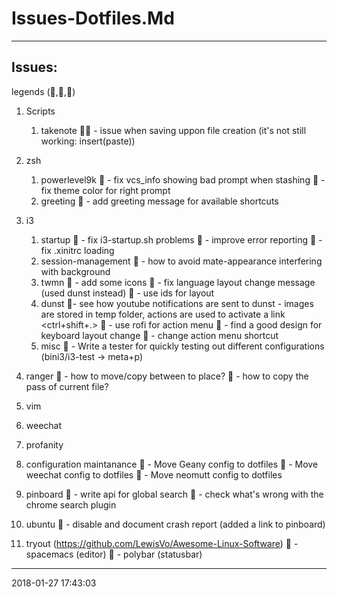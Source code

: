 # Issues-Dotfiles.Md

-----------------------------------------
## Issues:

legends (,,)

1. Scripts
	1. takenote
		 - issue when saving uppon file creation
			(it's not still working: insert(paste))

1. zsh
	1. powerlevel9k
		 - fix vcs_info showing bad prompt when stashing
		 - fix theme color for right prompt
	1. greeting
		 - add greeting message for available shortcuts
1. i3
	1. startup
		 - fix i3-startup.sh problems
			 - improve error reporting
		 - fix .xinitrc loading
	1. session-management
		 - how to avoid mate-appearance interfering with background
	1. twmn
		 - add some icons
		 - fix language layout change message (used dunst instead)
		 - use ids for layout
	1. dunst
		- see how youtube notifications are sent to dunst
			- images are stored in temp folder, actions are used to
			  activate a link <ctrl+shift+.>
		 - use rofi for action menu
		 - find a good design for keyboard layout change
		 - change action menu shortcut
	1. misc
		 - Write a tester for quickly testing out different configurations
			(bini3/i3-test -> meta+p)

1. ranger
		 - how to move/copy between to place?
		 - how to copy the pass of current file?

1. vim

1. weechat

1. profanity

1. configuration maintanance
	 - Move Geany config to dotfiles
	 - Move weechat config to dotfiles
	 - Move neomutt config to dotfiles
1. pinboard
	 - write api for global search
	 - check what's wrong with the chrome search plugin
1. ubuntu
	 - disable and document crash report (added a link to pinboard)

1. tryout (https://github.com/LewisVo/Awesome-Linux-Software)
	 - spacemacs (editor)
	 - polybar (statusbar)

-----------------------------------------
2018-01-27 17:43:03
